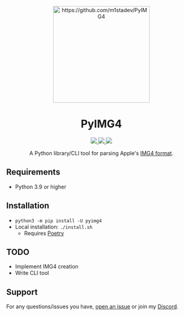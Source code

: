 <p align="center">
<img src=".github/assets/icon.png" alt="https://github.com/m1stadev/PyIMG4" width=256px> 
</p>

<h1 align="center">
PyIMG4
</h1>
<p align="center">
  <a href="https://github.com/m1stadev/PyIMG4/blob/master/LICENSE">
    <image src="https://img.shields.io/github/license/m1stadev/PyIMG4">
  </a>
  <a href="https://github.com/m1stadev/PyIMG4/stargazers">
    <image src="https://img.shields.io/github/stars/m1stadev/PyIMG4">
  </a>
  <a href="https://github.com/m1stadev/PyIMG4">
    <image src="https://img.shields.io/tokei/lines/github/m1stadev/PyIMG4">
  </a>
    <br>
</p>

<p align="center">
A Python library/CLI tool for parsing Apple's <a href="https://www.theiphonewiki.com/wiki/IMG4_File_Format">IMG4 format</a>.
</p>

## Requirements
- Python 3.9 or higher

## Installation
- ```python3 -m pip install -U pyimg4```
- Local installation: `./install.sh`
    - Requires [Poetry](https://python-poetry.org)

## TODO
- Implement IMG4 creation
- Write CLI tool

## Support

For any questions/issues you have, [open an issue](https://github.com/m1stadev/PyIMG4/issues) or join my [Discord](https://m1sta.xyz/discord).
